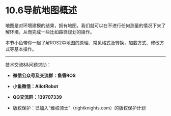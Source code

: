 # 10.6导航地图概述

地图是对环境建模的结果，拥有地图，我们就可以在不进行任何测量的情况下来了解环境，从而完成一些比如路径规划的操作。

本节小鱼带你一起了解ROS2中地图的原理、常见格式及转换，加载方式、修改方式等基本操作。







--------------

技术交流&&问题求助：

- **微信公众号及交流群：鱼香ROS**
- **小鱼微信：AiIotRobot**
- **QQ交流群：139707339**

- 版权保护：已加入“维权骑士”（rightknights.com）的版权保护计划
